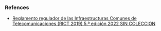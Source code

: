 

### Refences
* [Reglamento regulador de las Infraestructuras Comunes de Telecomunicaciones (RICT 2019) 5.ª edición 2022 SIN COLECCION](https://www.amazon.es/Reglamento-regulador-Infraestructuras-Comunes-Telecomunicaciones/dp/8413679214/ref=sr_1_2?__mk_es_ES=%C3%85M%C3%85%C5%BD%C3%95%C3%91&crid=1BWUEF6PVM5GG&keywords=Reglamento.+RICT&qid=1688934815&s=books&sprefix=reglamento.+rict%2Cstripbooks%2C52&sr=1-2)
